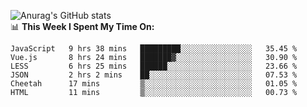 
![Anurag's GitHub stats](https://github-readme-stats.vercel.app/api?username=supergczh&show_icons=true&theme=radical)
<br />
📊 **This Week I Spent My Time On:**

<!--START_SECTION:waka-->

```text
JavaScript   9 hrs 38 mins   █████████░░░░░░░░░░░░░░░░   35.45 %
Vue.js       8 hrs 24 mins   ███████▓░░░░░░░░░░░░░░░░░   30.90 %
LESS         6 hrs 25 mins   ██████░░░░░░░░░░░░░░░░░░░   23.66 %
JSON         2 hrs 2 mins    ██░░░░░░░░░░░░░░░░░░░░░░░   07.53 %
Cheetah      17 mins         ▒░░░░░░░░░░░░░░░░░░░░░░░░   01.05 %
HTML         11 mins         ▒░░░░░░░░░░░░░░░░░░░░░░░░   00.73 %
```

<!--END_SECTION:waka-->
